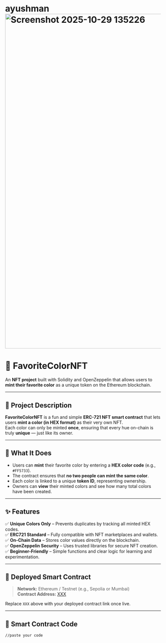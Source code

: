 # ayushman<img width="1920" height="1080" alt="Screenshot 2025-10-29 135226" src="https://github.com/user-attachments/assets/15a8b27e-6604-4fe0-bf3f-904086df8153" />
# 🎨 FavoriteColorNFT

An **NFT project** built with Solidity and OpenZeppelin that allows users to **mint their favorite color** as a unique token on the Ethereum blockchain.

---

## 🧠 Project Description

**FavoriteColorNFT** is a fun and simple **ERC-721 NFT smart contract** that lets users **mint a color (in HEX format)** as their very own NFT.  
Each color can only be minted **once**, ensuring that every hue on-chain is truly **unique** — just like its owner.

---

## 🚀 What It Does

- Users can **mint** their favorite color by entering a **HEX color code** (e.g., `#FF5733`).  
- The contract ensures that **no two people can mint the same color**.  
- Each color is linked to a unique **token ID**, representing ownership.  
- Owners can **view** their minted colors and see how many total colors have been created.

---

## ✨ Features

✅ **Unique Colors Only** – Prevents duplicates by tracking all minted HEX codes.  
✅ **ERC721 Standard** – Fully compatible with NFT marketplaces and wallets.  
✅ **On-Chain Data** – Stores color values directly on the blockchain.  
✅ **OpenZeppelin Security** – Uses trusted libraries for secure NFT creation.  
✅ **Beginner-Friendly** – Simple functions and clear logic for learning and experimentation.

---

## 🔗 Deployed Smart Contract

> **Network:** Ethereum / Testnet (e.g., Sepolia or Mumbai)  
> **Contract Address:** [XXX](#)  

Replace `XXX` above with your deployed contract link once live.

---

## 🧩 Smart Contract Code

```solidity
//paste your code
